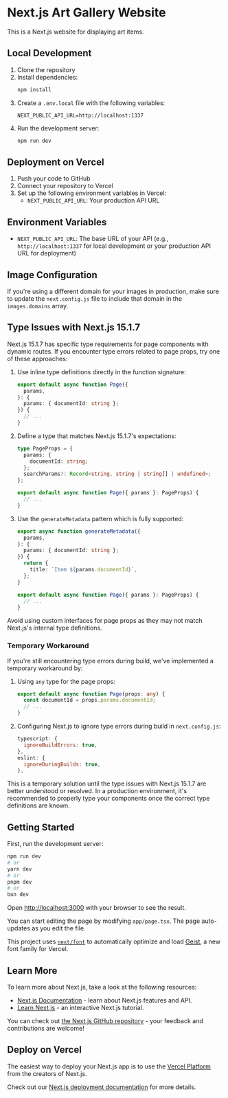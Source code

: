 # Next.js Art Gallery Website

This is a Next.js website for displaying art items.

## Local Development

1. Clone the repository
2. Install dependencies:
   ```bash
   npm install
   ```
3. Create a `.env.local` file with the following variables:
   ```
   NEXT_PUBLIC_API_URL=http://localhost:1337
   ```
4. Run the development server:
   ```bash
   npm run dev
   ```

## Deployment on Vercel

1. Push your code to GitHub
2. Connect your repository to Vercel
3. Set up the following environment variables in Vercel:
   - `NEXT_PUBLIC_API_URL`: Your production API URL

## Environment Variables

- `NEXT_PUBLIC_API_URL`: The base URL of your API (e.g., `http://localhost:1337` for local development or your production API URL for deployment)

## Image Configuration

If you're using a different domain for your images in production, make sure to update the `next.config.js` file to include that domain in the `images.domains` array.

## Type Issues with Next.js 15.1.7

Next.js 15.1.7 has specific type requirements for page components with dynamic routes. If you encounter type errors related to page props, try one of these approaches:

1. Use inline type definitions directly in the function signature:

   ```typescript
   export default async function Page({
     params,
   }: {
     params: { documentId: string };
   }) {
     // ...
   }
   ```

2. Define a type that matches Next.js 15.1.7's expectations:

   ```typescript
   type PageProps = {
     params: {
       documentId: string;
     };
     searchParams?: Record<string, string | string[] | undefined>;
   };

   export default async function Page({ params }: PageProps) {
     // ...
   }
   ```

3. Use the `generateMetadata` pattern which is fully supported:

   ```typescript
   export async function generateMetadata({
     params,
   }: {
     params: { documentId: string };
   }) {
     return {
       title: `Item ${params.documentId}`,
     };
   }

   export default async function Page({ params }: PageProps) {
     // ...
   }
   ```

Avoid using custom interfaces for page props as they may not match Next.js's internal type definitions.

### Temporary Workaround

If you're still encountering type errors during build, we've implemented a temporary workaround by:

1. Using `any` type for the page props:

   ```typescript
   export default async function Page(props: any) {
     const documentId = props.params.documentId;
     // ...
   }
   ```

2. Configuring Next.js to ignore type errors during build in `next.config.js`:
   ```javascript
   typescript: {
     ignoreBuildErrors: true,
   },
   eslint: {
     ignoreDuringBuilds: true,
   },
   ```

This is a temporary solution until the type issues with Next.js 15.1.7 are better understood or resolved. In a production environment, it's recommended to properly type your components once the correct type definitions are known.

## Getting Started

First, run the development server:

```bash
npm run dev
# or
yarn dev
# or
pnpm dev
# or
bun dev
```

Open [http://localhost:3000](http://localhost:3000) with your browser to see the result.

You can start editing the page by modifying `app/page.tsx`. The page auto-updates as you edit the file.

This project uses [`next/font`](https://nextjs.org/docs/app/building-your-application/optimizing/fonts) to automatically optimize and load [Geist](https://vercel.com/font), a new font family for Vercel.

## Learn More

To learn more about Next.js, take a look at the following resources:

- [Next.js Documentation](https://nextjs.org/docs) - learn about Next.js features and API.
- [Learn Next.js](https://nextjs.org/learn) - an interactive Next.js tutorial.

You can check out [the Next.js GitHub repository](https://github.com/vercel/next.js) - your feedback and contributions are welcome!

## Deploy on Vercel

The easiest way to deploy your Next.js app is to use the [Vercel Platform](https://vercel.com/new?utm_medium=default-template&filter=next.js&utm_source=create-next-app&utm_campaign=create-next-app-readme) from the creators of Next.js.

Check out our [Next.js deployment documentation](https://nextjs.org/docs/app/building-your-application/deploying) for more details.
